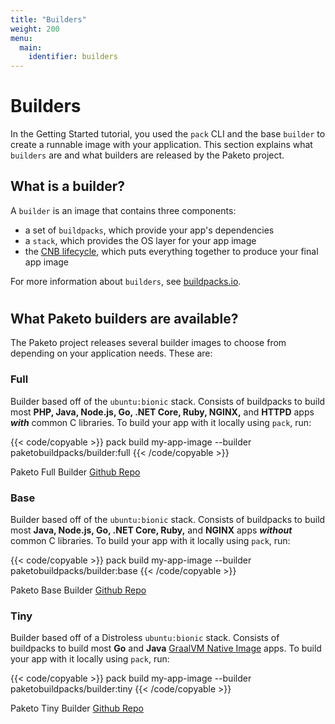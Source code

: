 ```yaml
---
title: "Builders"
weight: 200
menu:
  main:
    identifier: builders
---
```


# Builders
In the Getting Started tutorial, you used the `pack` CLI and the base `builder` to create a runnable image with your application. This section explains what `builders` are and what builders are released by the Paketo project.


## What is a builder?
A `builder` is an image that contains three components:
* a set of `buildpacks`, which provide your app's dependencies
* a `stack`, which provides the OS layer for your app image
* the [CNB lifecycle](https://buildpacks.io/docs/concepts/components/lifecycle/), which puts everything together to produce your final app image


For more information about `builders`, see [buildpacks.io](https://buildpacks.io/docs/concepts/components/builder/).

#
## What Paketo builders are available?
The Paketo project releases several builder images to choose from depending on your application needs. These are:

### Full
Builder based off of the `ubuntu:bionic` stack. Consists of buildpacks to build most **PHP, Java, Node.js, Go, .NET Core, Ruby, NGINX,** and **HTTPD** apps _**with**_ common C libraries. To build your app with it locally using `pack`, run:

{{< code/copyable >}}
pack build my-app-image --builder paketobuildpacks/builder:full
{{< /code/copyable >}}

Paketo Full Builder [Github Repo](https://github.com/paketo-buildpacks/full-builder)

### Base
Builder based off of the `ubuntu:bionic` stack. Consists of buildpacks to build most **Java, Node.js, Go, .NET Core, Ruby,** and **NGINX** apps _**without**_ common C libraries. To build your app with it locally using `pack`, run:

{{< code/copyable >}}
pack build my-app-image --builder paketobuildpacks/builder:base
{{< /code/copyable >}}

Paketo Base Builder [Github Repo](https://github.com/paketo-buildpacks/base-builder)

### Tiny
Builder based off of a Distroless `ubuntu:bionic` stack. Consists of buildpacks to build most **Go** and **Java** [GraalVM Native Image](https://www.graalvm.org/docs/reference-manual/native-image/) apps. To build your app with it locally using `pack`, run: 

{{< code/copyable >}}
pack build my-app-image --builder paketobuildpacks/builder:tiny
{{< /code/copyable >}}

Paketo Tiny Builder [Github Repo](https://github.com/paketo-buildpacks/tiny-builder)

